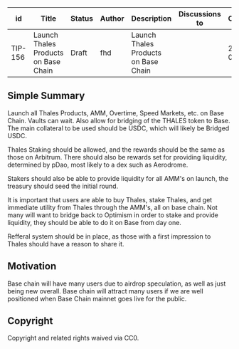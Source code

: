 
| id | Title | Status | Author | Description | Discussions to | Created |
| ----------- | ----------- | ----------- | ----------- | ----------- | ----------- | ----------- |
| TIP-156 |Launch Thales Products on Base Chain | Draft | fhd |Launch Thales Products on Base Chain |  | 2022-07-13
 
## Simple Summary
Launch all Thales Products, AMM, Overtime, Speed Markets, etc. on Base Chain. Vaults can wait. Also allow for bridging of the THALES token to Base. The main collateral to be used should be USDC, which will likely be Bridged USDC.

Thales Staking should be allowed, and the rewards should be the same as those on Arbitrum. There should also be rewards set for providing liquidity, determined by pDao, most likely to a dex such as Aerodrome.  

Stakers should also be able to provide liquidity for all AMM's on launch, the treasury should seed the initial round.

It is important that users are able to buy Thales, stake Thales, and get immediate utility from Thales through the AMM's, all on base chain. Not many will want to bridge back to Optimism in order to stake and provide liquidity, they should be able to do it on Base from day one.

Refferal system should be in place, as those with a first impression to Thales should have a reason to share it.


## Motivation
Base chain will have many users due to airdrop speculation, as well as just being new overall. Base chain will attract many users if we are well positioned when Base Chain mainnet goes live for the public.
## Copyright
 
Copyright and related rights waived via CC0.
